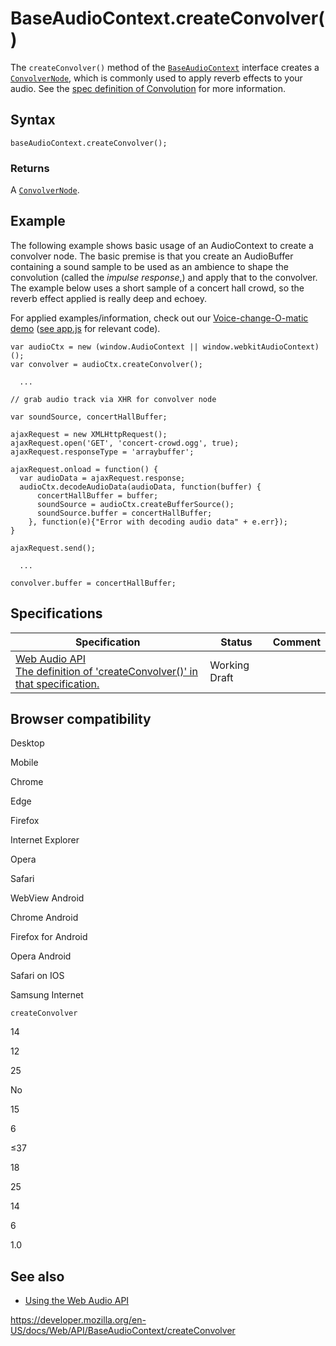 # BaseAudioContext.createConvolver()

The `createConvolver()` method of the [`BaseAudioContext`](../baseaudiocontext) interface creates a [`ConvolverNode`](../convolvernode), which is commonly used to apply reverb effects to your audio. See the [spec definition of Convolution](https://webaudio.github.io/web-audio-api/#background-3) for more information.

## Syntax

    baseAudioContext.createConvolver();

### Returns

A [`ConvolverNode`](../convolvernode).

## Example

The following example shows basic usage of an AudioContext to create a convolver node. The basic premise is that you create an AudioBuffer containing a sound sample to be used as an ambience to shape the convolution (called the _impulse response_,) and apply that to the convolver. The example below uses a short sample of a concert hall crowd, so the reverb effect applied is really deep and echoey.

For applied examples/information, check out our [Voice-change-O-matic demo](https://mdn.github.io/voice-change-o-matic/) ([see app.js](https://github.com/mdn/voice-change-o-matic/blob/gh-pages/scripts/app.js) for relevant code).

    var audioCtx = new (window.AudioContext || window.webkitAudioContext)();
    var convolver = audioCtx.createConvolver();

      ...

    // grab audio track via XHR for convolver node

    var soundSource, concertHallBuffer;

    ajaxRequest = new XMLHttpRequest();
    ajaxRequest.open('GET', 'concert-crowd.ogg', true);
    ajaxRequest.responseType = 'arraybuffer';

    ajaxRequest.onload = function() {
      var audioData = ajaxRequest.response;
      audioCtx.decodeAudioData(audioData, function(buffer) {
          concertHallBuffer = buffer;
          soundSource = audioCtx.createBufferSource();
          soundSource.buffer = concertHallBuffer;
        }, function(e){"Error with decoding audio data" + e.err});
    }

    ajaxRequest.send();

      ...

    convolver.buffer = concertHallBuffer;

## Specifications

<table><thead><tr class="header"><th>Specification</th><th>Status</th><th>Comment</th></tr></thead><tbody><tr class="odd"><td><a href="https://webaudio.github.io/web-audio-api/#dom-baseaudiocontext-createconvolver">Web Audio API<br />
<span class="small">The definition of 'createConvolver()' in that specification.</span></a></td><td><span class="spec-wd">Working Draft</span></td><td></td></tr></tbody></table>

## Browser compatibility

Desktop

Mobile

Chrome

Edge

Firefox

Internet Explorer

Opera

Safari

WebView Android

Chrome Android

Firefox for Android

Opera Android

Safari on IOS

Samsung Internet

`createConvolver`

14

12

25

No

15

6

≤37

18

25

14

6

1.0

## See also

- [Using the Web Audio API](../web_audio_api/using_web_audio_api)

<a href="https://developer.mozilla.org/en-US/docs/Web/API/BaseAudioContext/createConvolver" class="_attribution-link">https://developer.mozilla.org/en-US/docs/Web/API/BaseAudioContext/createConvolver</a>
